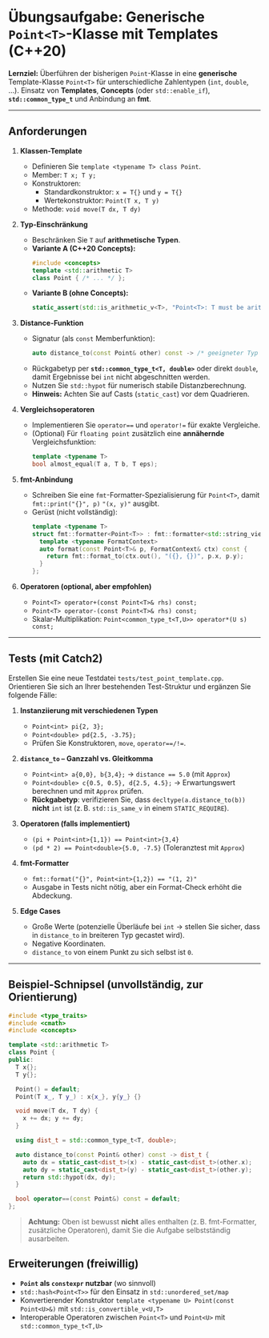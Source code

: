 # Übungsaufgabe: Generische `Point<T>`-Klasse mit Templates (C++20)

**Lernziel:** Überführen der bisherigen `Point`-Klasse in eine **generische** Template-Klasse `Point<T>` für unterschiedliche Zahlentypen (`int`, `double`, …). Einsatz von **Templates**, **Concepts** (oder `std::enable_if`), **`std::common_type_t`** und Anbindung an **fmt**.

---

## Anforderungen

1. **Klassen-Template**
   - Definieren Sie `template <typename T> class Point`.
   - Member: `T x; T y;`
   - Konstruktoren:
     - Standardkonstruktor: `x = T{}` und `y = T{}`
     - Wertekonstruktor: `Point(T x, T y)`
   - Methode: `void move(T dx, T dy)`

2. **Typ-Einschränkung**
   - Beschränken Sie `T` auf **arithmetische Typen**.
   - **Variante A (C++20 Concepts):**
     ```cpp
     #include <concepts>
     template <std::arithmetic T>
     class Point { /* ... */ };
     ```
   - **Variante B (ohne Concepts):**
     ```cpp
     static_assert(std::is_arithmetic_v<T>, "Point<T>: T must be arithmetic");
     ```

3. **Distance-Funktion**
   - Signatur (als `const` Memberfunktion):
     ```cpp
     auto distance_to(const Point& other) const -> /* geeigneter Typ */;
     ```
   - Rückgabetyp per **`std::common_type_t<T, double>`** oder direkt `double`, damit Ergebnisse bei `int` nicht abgeschnitten werden.
   - Nutzen Sie `std::hypot` für numerisch stabile Distanzberechnung.
   - **Hinweis:** Achten Sie auf Casts (`static_cast`) vor dem Quadrieren.

4. **Vergleichsoperatoren**
   - Implementieren Sie `operator==` und `operator!=` für exakte Vergleiche.
   - (Optional) Für `floating point` zusätzlich eine **annähernde** Vergleichsfunktion:
     ```cpp
     template <typename T>
     bool almost_equal(T a, T b, T eps);
     ```

5. **fmt-Anbindung**
   - Schreiben Sie eine `fmt`-Formatter-Spezialisierung für `Point<T>`, damit `fmt::print("{}", p)` `"(x, y)"` ausgibt.
   - Gerüst (nicht vollständig):
     ```cpp
     template <typename T>
     struct fmt::formatter<Point<T>> : fmt::formatter<std::string_view> {
       template <typename FormatContext>
       auto format(const Point<T>& p, FormatContext& ctx) const {
         return fmt::format_to(ctx.out(), "({}, {})", p.x, p.y);
       }
     };
     ```

6. **Operatoren (optional, aber empfohlen)**
   - `Point<T> operator+(const Point<T>& rhs) const;`
   - `Point<T> operator-(const Point<T>& rhs) const;`
   - Skalar-Multiplikation: `Point<common_type_t<T,U>> operator*(U s) const;`

---

## Tests (mit Catch2)

Erstellen Sie eine neue Testdatei `tests/test_point_template.cpp`. Orientieren Sie sich an Ihrer bestehenden Test-Struktur und ergänzen Sie folgende Fälle:

1. **Instanziierung mit verschiedenen Typen**
   - `Point<int> pi{2, 3};`
   - `Point<double> pd{2.5, -3.75};`
   - Prüfen Sie Konstruktoren, `move`, `operator==/!=`.

2. **`distance_to` – Ganzzahl vs. Gleitkomma**
   - `Point<int> a{0,0}, b{3,4};` → `distance == 5.0` (mit `Approx`)
   - `Point<double> c{0.5, 0.5}, d{2.5, 4.5};` → Erwartungswert berechnen und mit `Approx` prüfen.
   - **Rückgabetyp**: verifizieren Sie, dass `decltype(a.distance_to(b))` **nicht** `int` ist (z. B. `std::is_same_v` in einem `STATIC_REQUIRE`).

3. **Operatoren (falls implementiert)**
   - `(pi + Point<int>{1,1}) == Point<int>{3,4}`
   - `(pd * 2) == Point<double>{5.0, -7.5}` (Toleranztest mit `Approx`)

4. **fmt-Formatter**
   - `fmt::format("{}", Point<int>{1,2}) == "(1, 2)"`
   - Ausgabe in Tests nicht nötig, aber ein Format-Check erhöht die Abdeckung.

5. **Edge Cases**
   - Große Werte (potenzielle Überläufe bei `int` → stellen Sie sicher, dass in `distance_to` in breiteren Typ gecastet wird).
   - Negative Koordinaten.
   - `distance_to` von einem Punkt zu sich selbst ist `0`.

---

## Beispiel-Schnipsel (unvollständig, zur Orientierung)

```cpp
#include <type_traits>
#include <cmath>
#include <concepts>

template <std::arithmetic T>
class Point {
public:
  T x{};
  T y{};

  Point() = default;
  Point(T x_, T y_) : x{x_}, y{y_} {}

  void move(T dx, T dy) {
    x += dx; y += dy;
  }

  using dist_t = std::common_type_t<T, double>;

  auto distance_to(const Point& other) const -> dist_t {
    auto dx = static_cast<dist_t>(x) - static_cast<dist_t>(other.x);
    auto dy = static_cast<dist_t>(y) - static_cast<dist_t>(other.y);
    return std::hypot(dx, dy);
  }

  bool operator==(const Point&) const = default;
};
```

> **Achtung:** Oben ist bewusst **nicht** alles enthalten (z. B. fmt-Formatter, zusätzliche Operatoren), damit Sie die Aufgabe selbstständig ausarbeiten.


## Erweiterungen (freiwillig)

- **`Point` als `constexpr` nutzbar** (wo sinnvoll)  
- `std::hash<Point<T>>` für den Einsatz in `std::unordered_set/map`  
- Konvertierender Konstruktor `template <typename U> Point(const Point<U>&)` mit `std::is_convertible_v<U,T>`  
- Interoperable Operatoren zwischen `Point<T>` und `Point<U>` mit `std::common_type_t<T,U>`